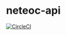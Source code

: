 # neteoc-api


[![CircleCI](https://circleci.com/gh/neteoc/neteoc-api.svg?style=svg)](https://circleci.com/gh/neteoc/neteoc-api)

